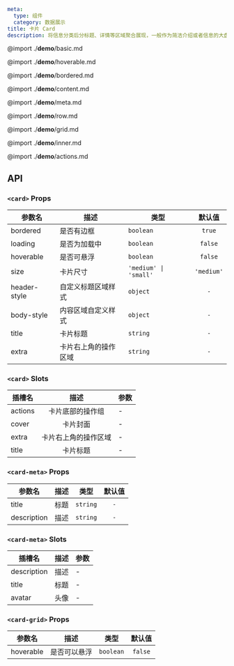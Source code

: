 ```yaml
meta:
  type: 组件
  category: 数据展示
title: 卡片 Card
description: 将信息分类后分标题、详情等区域聚合展现，一般作为简洁介绍或者信息的大盘和入口。
```

@import ./__demo__/basic.md

@import ./__demo__/hoverable.md

@import ./__demo__/bordered.md

@import ./__demo__/content.md

@import ./__demo__/meta.md

@import ./__demo__/row.md

@import ./__demo__/grid.md

@import ./__demo__/inner.md

@import ./__demo__/actions.md

## API


### `<card>` Props

|参数名|描述|类型|默认值|
|---|---|---|:---:|
|bordered|是否有边框|`boolean`|`true`|
|loading|是否为加载中|`boolean`|`false`|
|hoverable|是否可悬浮|`boolean`|`false`|
|size|卡片尺寸|`'medium' \| 'small'`|`'medium'`|
|header-style|自定义标题区域样式|`object`|`-`|
|body-style|内容区域自定义样式|`object`|`-`|
|title|卡片标题|`string`|`-`|
|extra|卡片右上角的操作区域|`string`|`-`|
### `<card>` Slots

|插槽名|描述|参数|
|---|:---:|---|
|actions|卡片底部的操作组|-|
|cover|卡片封面|-|
|extra|卡片右上角的操作区域|-|
|title|卡片标题|-|




### `<card-meta>` Props

|参数名|描述|类型|默认值|
|---|---|---|:---:|
|title|标题|`string`|`-`|
|description|描述|`string`|`-`|
### `<card-meta>` Slots

|插槽名|描述|参数|
|---|:---:|---|
|description|描述|-|
|title|标题|-|
|avatar|头像|-|




### `<card-grid>` Props

|参数名|描述|类型|默认值|
|---|---|---|:---:|
|hoverable|是否可以悬浮|`boolean`|`false`|



